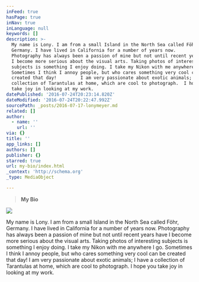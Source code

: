 ```yaml
---
inFeed: true
hasPage: true
inNav: true
inLanguage: null
keywords: []
description: >-
  My name is Lony. I am from a small Island in the North Sea called Föhr,
  Germany. I have lived in California for a number of years now.      
  Photography has always been a passion of mine but not until recent years have
  I become more serious about the visual arts. Taking photos of interesting
  subjects is something I enjoy doing. I take my Nikon with me anywhere I go.
  Sometimes I think I annoy people, but who cares something very cool can be
  created that day!         I am very passionate about exotic animals; I have a
  collection of Tarantulas at home, which are cool to photograph.  I hope you
  take joy in looking at my work.
datePublished: '2016-07-24T20:23:14.820Z'
dateModified: '2016-07-24T20:22:47.992Z'
sourcePath: _posts/2016-07-17-lonymeyer.md
related: []
author:
  - name: ''
    url: ''
via: {}
title: ''
app_links: []
authors: []
publisher: {}
starred: true
url: my-bio/index.html
_context: 'http://schema.org'
_type: MediaObject

---
```

> **My Bio**

<article style=""><img src="https://s3-us-west-2.amazonaws.com/the-grid-img/p/dd045406f115e197714610fb655a13f9a1ee6b75.jpg" /><p>My name is Lony. I am from a small Island in the North Sea called Föhr, Germany. I have lived in California for a number of years now. Photography has always been a passion of mine but not until recent years have I become more serious about the visual arts. Taking photos of interesting subjects is something I enjoy doing. I take my Nikon with me anywhere I go. Sometimes I think I annoy people, but who cares something very cool can be created that day! I am very passionate about exotic animals; I have a collection of Tarantulas at home, which are cool to photograph. I hope you take joy in looking at my work.</p></article>